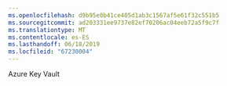 ```yaml
---
ms.openlocfilehash: d9b95e0b41ce405d1ab3c1567af5e61f32c551b5
ms.sourcegitcommit: ad203331ee9737e82ef70206ac04eeb72a5f9c7f
ms.translationtype: MT
ms.contentlocale: es-ES
ms.lasthandoff: 06/18/2019
ms.locfileid: "67230004"
---
```

Azure Key Vault